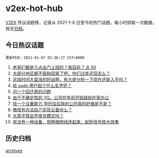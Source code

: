# v2ex-hot-hub

[V2EX](https://www.v2ex.com/) 热议话题榜，记录从 2021-1-6 日至今的热门话题。每小时抓取一次数据，按天[归档](./archives)。

## 今日热议话题

```更新时间：2021-01-07 02:36:17 CST+0800```

1. [老哥们都是几点出门上班的？我目前 7 点 50](https://www.v2ex.com/t/742058)
1. [大部分地区都不鼓励回家了吧，你们过年还回去么？](https://www.v2ex.com/t/742124)
1. [这段时间大盘涨的好凶啊，有大佬分析一下现在还能入手吗？](https://www.v2ex.com/t/742063)
1. [给 sudo 用户起个什么名字好？](https://www.v2ex.com/t/742093)
1. [问一个回迁房的问题](https://www.v2ex.com/t/742048)
1. [由于不确定性的 YQ，公司在年前开始鼓励在家办公](https://www.v2ex.com/t/742205)
1. [找一个注重能力 学历往后排的公司真的好难是不是？](https://www.v2ex.com/t/742189)
1. [微信有办法自己实现云备份么？](https://www.v2ex.com/t/742178)
1. [大家平常会开夜览模式吗？](https://www.v2ex.com/t/742056)
1. [有没有一种设备，把两根网线连起来，起到信号放大效果](https://www.v2ex.com/t/742084)


## 历史归档

[archives](./archives)

